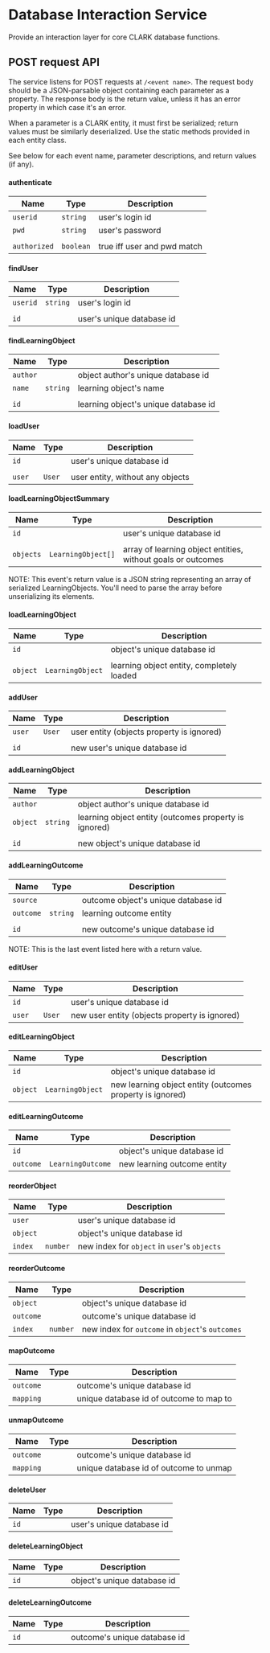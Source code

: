 # Database Interaction Service

Provide an interaction layer for core CLARK database functions.

## POST request API

The service listens for POST requests at `/<event name>`. The request body should be a JSON-parsable object containing each parameter as a property. The response body is the return value, unless it has an error property in which case it's an error.

When a parameter is a CLARK entity, it must first be serialized; return values must be similarly deserialized. Use the static methods provided in each entity class.

See below for each event name, parameter descriptions, and return values (if any).

#### authenticate
Name | Type | Description
---|---|---
`userid`|`string`|user's login id
`pwd`|`string`|user's password
||
`authorized`|`boolean`|true iff user and pwd match

#### findUser
Name | Type | Description
---|---|---
`userid`|`string`|user's login id
||
`id`||user's unique database id

#### findLearningObject
Name | Type | Description
---|---|---
`author`||object author's unique database id
`name`|`string`|learning object's name
||
`id`||learning object's unique database id

#### loadUser
Name | Type | Description
---|---|---
`id`||user's unique database id
||
`user`|`User`|user entity, without any objects

#### loadLearningObjectSummary
Name | Type | Description
---|---|---
`id`||user's unique database id
||
`objects`|`LearningObject[]`|array of learning object entities, without goals or outcomes

NOTE: This event's return value is a JSON string representing an array of serialized LearningObjects. You'll need to parse the array before unserializing its elements.

#### loadLearningObject
Name | Type | Description
---|---|---
`id`||object's unique database id
||
`object`|`LearningObject`|learning object entity, completely loaded

#### addUser
Name | Type | Description
---|---|---
`user`|`User`|user entity (objects property is ignored)
||
`id`||new user's unique database id

#### addLearningObject
Name | Type | Description
---|---|---
`author`||object author's unique database id
`object`|`string`|learning object entity (outcomes property is ignored)
||
`id`||new object's unique database id

#### addLearningOutcome
Name | Type | Description
---|---|---
`source`||outcome object's unique database id
`outcome`|`string`|learning outcome entity
||
`id`||new outcome's unique database id

NOTE: This is the last event listed here with a return value.

#### editUser
Name | Type | Description
---|---|---
`id`||user's unique database id
`user`|`User`|new user entity (objects property is ignored)

#### editLearningObject
Name | Type | Description
---|---|---
`id`||object's unique database id
`object`|`LearningObject`|new learning object entity (outcomes property is ignored)

#### editLearningOutcome
Name | Type | Description
---|---|---
`id`||object's unique database id
`outcome`|`LearningOutcome`|new learning outcome entity

#### reorderObject
Name | Type | Description
---|---|---
`user`||user's unique database id
`object`||object's unique database id
`index`|`number`|new index for `object` in `user`'s `objects`

#### reorderOutcome
Name | Type | Description
---|---|---
`object`||object's unique database id
`outcome`||outcome's unique database id
`index`|`number`|new index for `outcome` in `object`'s `outcomes`

#### mapOutcome
Name | Type | Description
---|---|---
`outcome`||outcome's unique database id
`mapping`||unique database id of outcome to map to

#### unmapOutcome
Name | Type | Description
---|---|---
`outcome`||outcome's unique database id
`mapping`||unique database id of outcome to unmap

#### deleteUser
Name | Type | Description
---|---|---
`id`||user's unique database id

#### deleteLearningObject
Name | Type | Description
---|---|---
`id`||object's unique database id

#### deleteLearningOutcome
Name | Type | Description
---|---|---
`id`||outcome's unique database id
